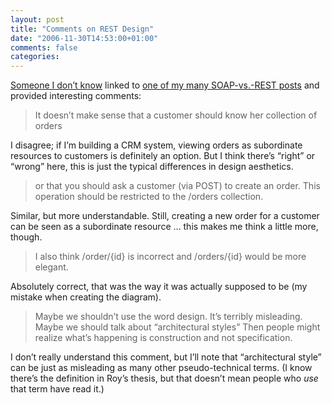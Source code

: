 ```yaml
---
layout: post
title: "Comments on REST Design"
date: "2006-11-30T14:53:00+01:00"
comments: false
categories: 
---
```


<p><a href="http://blogs.concedere.net:8080/blog/discipline/links/?permalink=Links-11-28-2006.html">Someone I don&#8217;t know</a> linked to <a href="/blog/st/2006/06/30/rest_vs_soap_oh_no_not_again.html">one of my many SOAP-vs.-REST posts</a> and provided interesting comments:</p>

<blockquote>
<p>It doesn&#8217;t make sense that a customer should know her collection of orders </p>
</blockquote>

<p>I disagree; if I&#8217;m building a CRM system, viewing orders as subordinate resources to customers is definitely an option. But I think there&#8217;s &#8220;right&#8221; or &#8220;wrong&#8221; here, this is just the typical differences in design aesthetics.</p>

<blockquote>
<p>or that you should ask a customer (via POST) to create an order. This operation should be restricted to the /orders collection.</p>
</blockquote>

<p>Similar, but more understandable. Still, creating a new order for a customer can be seen as a subordinate resource &#8230; this makes me think a little more, though. </p>

<blockquote>
<p>I also think /order/{id} is incorrect and /orders/{id} would be more elegant. </p>
</blockquote>

<p>Absolutely correct, that was the way it was actually supposed to be (my mistake when creating the diagram).</p>

<blockquote>
<p>Maybe we shouldn&#8217;t use the word design. It&#8217;s terribly misleading. Maybe we should talk about &#8220;architectural styles&#8221; Then people might realize what&#8217;s happening is construction and not specification.</p>
</blockquote>

<p>I don&#8217;t really understand this comment, but I&#8217;ll note that &#8220;architectural style&#8221; can be just as misleading as many other pseudo-technical terms. (I know there&#8217;s the definition in Roy&#8217;s thesis, but that doesn&#8217;t mean people who <em>use</em> that term have read it.)</p>


